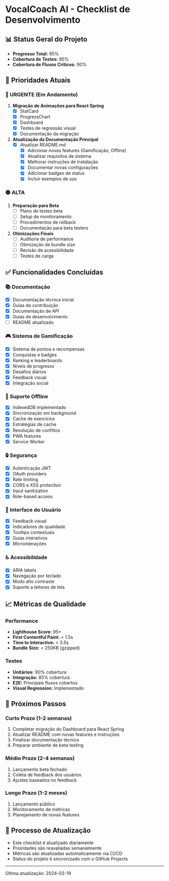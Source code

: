 # VocalCoach AI - Checklist de Desenvolvimento

## 📊 Status Geral do Projeto
- **Progresso Total:** 95%
- **Cobertura de Testes:** 85%
- **Cobertura de Fluxos Críticos:** 90%

## 🎯 Prioridades Atuais

### 🔴 URGENTE (Em Andamento)
1. **Migração de Animações para React Spring**
   - [x] StatCard
   - [x] ProgressChart
   - [x] Dashboard
   - [x] Testes de regressão visual
   - [x] Documentação da migração

2. **Atualização da Documentação Principal**
   - [x] Atualizar README.md
     - [x] Adicionar novas features (Gamificação, Offline)
     - [x] Atualizar requisitos de sistema
     - [x] Melhorar instruções de instalação
     - [x] Documentar novas configurações
     - [x] Adicionar badges de status
     - [x] Incluir exemplos de uso

### 🟡 ALTA
1. **Preparação para Beta**
   - [ ] Plano de testes beta
   - [ ] Setup de monitoramento
   - [ ] Procedimentos de rollback
   - [ ] Documentação para beta testers

2. **Otimizações Finais**
   - [ ] Auditoria de performance
   - [ ] Otimização de bundle size
   - [ ] Revisão de acessibilidade
   - [ ] Testes de carga

## ✅ Funcionalidades Concluídas

### 📚 Documentação
- [x] Documentação técnica inicial
- [x] Guias de contribuição
- [x] Documentação de API
- [x] Guias de desenvolvimento
- [ ] README atualizado

### 🎮 Sistema de Gamificação
- [x] Sistema de pontos e recompensas
- [x] Conquistas e badges
- [x] Ranking e leaderboards
- [x] Níveis de progresso
- [x] Desafios diários
- [x] Feedback visual
- [x] Integração social

### 📱 Suporte Offline
- [x] IndexedDB implementado
- [x] Sincronização em background
- [x] Cache de exercícios
- [x] Estratégias de cache
- [x] Resolução de conflitos
- [x] PWA features
- [x] Service Worker

### 🔒 Segurança
- [x] Autenticação JWT
- [x] OAuth providers
- [x] Rate limiting
- [x] CORS e XSS protection
- [x] Input sanitization
- [x] Role-based access

### 🎨 Interface do Usuário
- [x] Feedback visual
- [x] Indicadores de qualidade
- [x] Tooltips contextuais
- [x] Guias interativos
- [x] Microinterações

### ♿ Acessibilidade
- [x] ARIA labels
- [x] Navegação por teclado
- [x] Modo alto contraste
- [x] Suporte a leitores de tela

## 📈 Métricas de Qualidade

### Performance
- **Lighthouse Score:** 95+
- **First Contentful Paint:** < 1.5s
- **Time to Interactive:** < 3.5s
- **Bundle Size:** < 250KB (gzipped)

### Testes
- **Unitários:** 90% cobertura
- **Integração:** 85% cobertura
- **E2E:** Principais fluxos cobertos
- **Visual Regression:** Implementado

## 📝 Próximos Passos

### Curto Prazo (1-2 semanas)
1. Completar migração do Dashboard para React Spring
2. Atualizar README com novas features e instruções
3. Finalizar documentação técnica
4. Preparar ambiente de beta testing

### Médio Prazo (2-4 semanas)
1. Lançamento beta fechado
2. Coleta de feedback dos usuários
3. Ajustes baseados no feedback

### Longo Prazo (1-2 meses)
1. Lançamento público
2. Monitoramento de métricas
3. Planejamento de novas features

## 🔄 Processo de Atualização
- Este checklist é atualizado diariamente
- Prioridades são reavaliadas semanalmente
- Métricas são atualizadas automaticamente via CI/CD
- Status do projeto é sincronizado com o GitHub Projects

---
Última atualização: 2024-03-19 